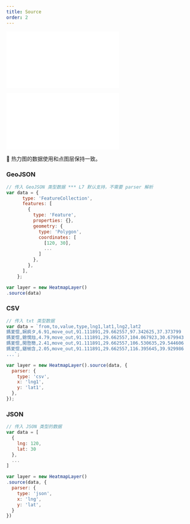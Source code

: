 ```yaml
---
title: Source
order: 2
---
```


<embed src="@/docs/common/style.md"></embed>

<embed src="@/docs/common/layer/source.md"></embed>

🌟 热力图的数据使用和点图层保持一致。

### GeoJSON

```js
// 传入 GeoJSON 类型数据 *** L7 默认支持，不需要 parser 解析
var data = {
      type: 'FeatureCollection',
      features: [
        {
          type: 'Feature',
          properties: {},
          geometry: {
            type: 'Polygon',
            coordinates: [
              [120, 30],
              ...
            ]
          },
        },
      ],
    };

var layer = new HeatmapLayer()
.source(data)
```

### CSV

```js
// 传入 txt 类型数据
var data = `from,to,value,type,lng1,lat1,lng2,lat2
鎷夎惃,娴疯タ,6.91,move_out,91.111891,29.662557,97.342625,37.373799
鎷夎惃,鎴愰兘,4.79,move_out,91.111891,29.662557,104.067923,30.679943
鎷夎惃,閲嶅簡,2.41,move_out,91.111891,29.662557,106.530635,29.544606
鎷夎惃,鍖椾含,2.05,move_out,91.111891,29.662557,116.395645,39.929986
...`;

var layer = new HeatmapLayer().source(data, {
  parser: {
    type: 'csv',
    x: 'lng1',
    y: 'lat1',
  },
});
```

### JSON

```js
// 传入 JSON 类型的数据
var data = [
  {
    lng: 120,
    lat: 30
  },
  ...
]

var layer = new HeatmapLayer()
.source(data, {
  parser: {
    type: 'json',
    x: 'lng',
    y: 'lat',
  }
})
```
